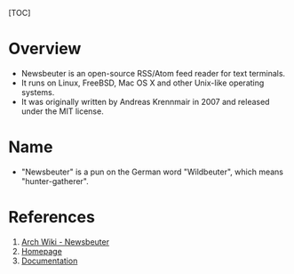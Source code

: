 [TOC]

# Overview
- Newsbeuter is an open-source RSS/Atom feed reader for text terminals.
- It runs on Linux, FreeBSD, Mac OS X and other Unix-like operating systems.
- It was originally written by Andreas Krennmair in 2007 and released under the MIT license.

# Name
- "Newsbeuter" is a pun on the German word "Wildbeuter", which means "hunter-gatherer".

# References
1. [Arch Wiki - Newsbeuter][1]
2. [Homepage][2]
3. [Documentation][3]

[1]: https://wiki.archlinux.org/index.php/Newsbeuter "Arch Wiki - Newsbeuter"
[2]: http://newsbeuter.org/ "Homepage"
[3]: https://newsbeuter.org/doc/newsbeuter.html "Documentation"
